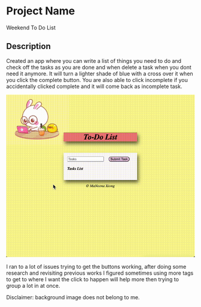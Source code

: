 # Project Name

Weekend To Do List

## Description

Created an app where you can write a list of things you need to do and check off the tasks as you are done and when delete a task when you dont need it anymore. It will turn a lighter shade of blue with a cross over it when you click the complete button. You are also able to click incomplete if you accidentally clicked complete and it will come back as incomplete task. 

![ToDoList](ToDoList.gif)

I ran to a lot of issues trying to get the buttons working, after doing some research and revisiting previous works I figured sometimes using more tags to get to where I want the click to happen will help more then trying to group a lot in at once. 

Disclaimer: background image does not belong to me.
